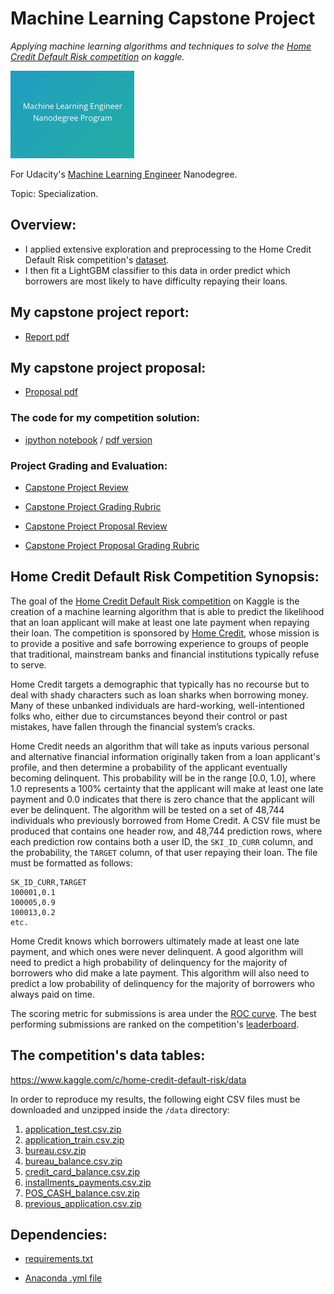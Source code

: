 # Machine Learning Capstone Project
*Applying machine learning algorithms and techniques to solve the [Home Credit Default Risk competition](https://www.kaggle.com/c/home-credit-default-risk) on kaggle.*

<img src="https://github.com/jamesdellinger/machine_learning_nanodegree_capstone_project/blob/master/mlndlogo.png" height="140">

For Udacity's [Machine Learning Engineer](https://www.udacity.com/course/machine-learning-engineer-nanodegree--nd009t) Nanodegree.

Topic: Specialization.

## Overview:

* I applied extensive exploration and preprocessing to the Home Credit Default Risk competition's [dataset](https://www.kaggle.com/c/home-credit-default-risk/data).
* I then fit a LightGBM classifier to this data in order predict which borrowers are most likely to have difficulty repaying their loans.

## My capstone project report:

* [Report pdf](https://github.com/jamesdellinger/machine_learning_nanodegree_capstone_project/blob/master/report.pdf)

## My capstone project proposal:

* [Proposal pdf](https://github.com/jamesdellinger/machine_learning_nanodegree_capstone_project/blob/master/proposal.pdf)

### The code for my competition solution:

* [ipython notebook](https://github.com/jamesdellinger/machine_learning_nanodegree_capstone_project/blob/master/home_credit_default_risk.ipynb) / [pdf version](https://github.com/jamesdellinger/machine_learning_nanodegree_capstone_project/blob/master/home_credit_default_risk.pdf)

### Project Grading and Evaluation:

* [Capstone Project Review](https://github.com/jamesdellinger/machine_learning_nanodegree_capstone_project/blob/master/capstone_project_review.pdf)

* [Capstone Project Grading Rubric](https://github.com/jamesdellinger/machine_learning_nanodegree_capstone_project/blob/master/capstone_project_grading_rubric.pdf)

* [Capstone Project Proposal Review](https://github.com/jamesdellinger/machine_learning_nanodegree_capstone_project/blob/master/capstone_proposal_project_review.pdf)

* [Capstone Project Proposal Grading Rubric](https://github.com/jamesdellinger/machine_learning_nanodegree_capstone_project/blob/master/capstone_proposal_grading_rubric.pdf)

## Home Credit Default Risk Competition Synopsis:
The goal of the [Home Credit Default Risk competition](https://www.kaggle.com/c/home-credit-default-risk) on Kaggle is the creation of a machine learning algorithm that is able to predict the likelihood that an loan applicant will make at least one late payment when repaying their loan. The competition is sponsored by [Home Credit](http://www.homecredit.net), whose mission is to provide a positive and safe borrowing experience to groups of people that traditional, mainstream banks and financial institutions typically refuse to serve.

Home Credit targets a demographic that typically has no recourse but to deal with shady characters such as loan sharks when borrowing money. Many of these unbanked individuals are hard-working, well-intentioned folks who, either due to circumstances beyond their control or past mistakes, have fallen through the financial system’s cracks.

Home Credit needs an algorithm that will take as inputs various personal and alternative financial information originally taken from a loan applicant's profile, and then determine a probability of the applicant eventually becoming delinquent. This probability will be in the range [0.0, 1.0], where 1.0 represents a 100\% certainty that the applicant will make at least one late payment and 0.0 indicates that there is zero chance that the applicant will ever be delinquent. The algorithm will be tested on a set of 48,744 individuals who previously borrowed from Home Credit. A CSV file must be produced that contains one header row, and 48,744 prediction rows, where each prediction row contains both a user ID, the `SKI_ID_CURR` column, and the probability, the `TARGET` column, of that user repaying their loan. The file must be formatted as follows:

```
SK_ID_CURR,TARGET
100001,0.1
100005,0.9
100013,0.2
etc.
```

Home Credit knows which borrowers ultimately made at least one late payment, and which ones were never delinquent. A good algorithm will need to predict a high probability of delinquency for the majority of borrowers who did make a late payment. This algorithm will also need to predict a low probability of delinquency for the majority of borrowers who always paid on time.

The scoring metric for submissions is area under the [ROC curve](https://en.wikipedia.org/wiki/Receiver_operating_characteristic). The best performing submissions are ranked on the competition's [leaderboard](https://www.kaggle.com/c/home-credit-default-risk/leaderboard).

## The competition's data tables:

https://www.kaggle.com/c/home-credit-default-risk/data

In order to reproduce my results, the following eight CSV files must be downloaded and unzipped inside the `/data` directory:

1. [application_test.csv.zip](https://www.kaggle.com/c/9120/download/application_test.csv.zip)
2. [application_train.csv.zip](https://www.kaggle.com/c/9120/download/application_train.csv.zip)
3. [bureau.csv.zip](https://www.kaggle.com/c/9120/download/bureau.csv.zip)
4. [bureau_balance.csv.zip](https://www.kaggle.com/c/9120/download/bureau_balance.csv.zip)
5. [credit_card_balance.csv.zip](https://www.kaggle.com/c/9120/download/credit_card_balance.csv.zip)
6. [installments_payments.csv.zip](https://www.kaggle.com/c/9120/download/installments_payments.csv.zip)
7. [POS_CASH_balance.csv.zip](https://www.kaggle.com/c/9120/download/POS_CASH_balance.csv.zip)
8. [previous_application.csv.zip](https://www.kaggle.com/c/9120/download/previous_application.csv.zip)

## Dependencies:

* [requirements.txt](https://github.com/jamesdellinger/machine_learning_nanodegree_capstone_project/blob/master/requirements.txt)

* [Anaconda .yml file](https://github.com/jamesdellinger/machine_learning_nanodegree_capstone_project/blob/master/home_credit_default_risk_competition.yml)
